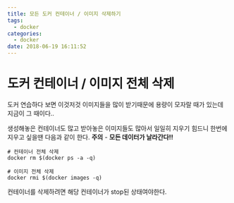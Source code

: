 ```yaml
---
title: 모든 도커 컨테이너 / 이미지 삭제하기
tags:
  - docker
categories:
  - docker
date: 2018-06-19 16:11:52
---
```


# 도커 컨테이너 / 이미지 전체 삭제
도커 연습하다 보면 이것저것 이미지들을 많이 받기때문에 용량이 모자랄 때가 있는데 지금이 그 때이다.. 

생성해놓은 컨테이너도 많고 받아놓은 이미지들도 많아서 일일히 지우기 힘드니 한번에 지우고 싶을땐 다음과 같이 한다. 
**주의** - **모든 데이터가 날라간다!!**

~~~shell
# 컨테이너 전체 삭제
docker rm $(docker ps -a -q)

# 이미지 전체 삭제
docker rmi $(docker images -q)
~~~
컨테이너를 삭제하려면 해당 컨테이너가 stop된 상태여야한다.